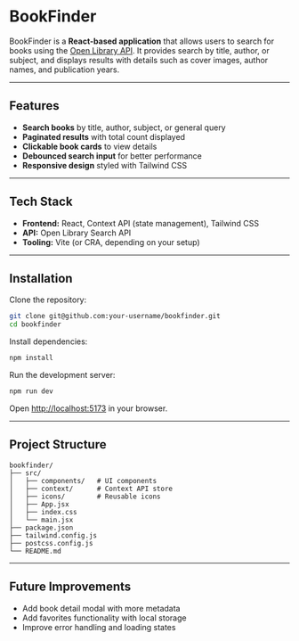 # BookFinder

BookFinder is a **React-based application** that allows users to search for books using the [Open Library API](https://openlibrary.org/developers/api). It provides search by title, author, or subject, and displays results with details such as cover images, author names, and publication years.

---

## Features

- **Search books** by title, author, subject, or general query
- **Paginated results** with total count displayed
- **Clickable book cards** to view details
- **Debounced search input** for better performance
- **Responsive design** styled with Tailwind CSS

---

## Tech Stack

- **Frontend:** React, Context API (state management), Tailwind CSS
- **API:** Open Library Search API
- **Tooling:** Vite (or CRA, depending on your setup)

---

## Installation

Clone the repository:

```bash
git clone git@github.com:your-username/bookfinder.git
cd bookfinder
```

Install dependencies:

```bash
npm install
```

Run the development server:

```bash
npm run dev
```

Open [http://localhost:5173](http://localhost:5173) in your browser.

---

## Project Structure
```
bookfinder/
├── src/
│   ├── components/   # UI components
│   ├── context/      # Context API store
│   ├── icons/        # Reusable icons
│   ├── App.jsx
│   ├── index.css
│   └── main.jsx
├── package.json
├── tailwind.config.js
├── postcss.config.js
└── README.md
```
---

## Future Improvements

- Add book detail modal with more metadata
- Add favorites functionality with local storage
- Improve error handling and loading states